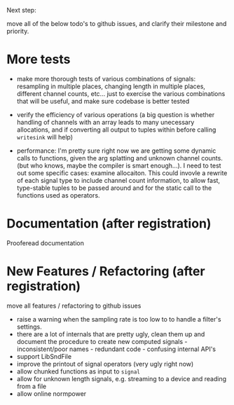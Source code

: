 Next step:

move all of the below todo's to github issues, and clarify their milestone
and priority.

# More tests 
- make more thorough tests of various combinations of signals: resampling
in multiple places, changing length in multiple places, different channel
counts, etc... just to exercise the various combinations that will
be useful, and make sure codebase is better tested

- verify the efficiency of various operations
    (a big question is whether handling of channels with an array
     leads to many unecessary allocations, and if converting 
     all output to tuples within before calling `writesink` will help)

- performance:
    I'm pretty sure right now we are getting some dynamic calls
    to functions, given the arg splatting and unknown channel counts.
    (but who knows, maybe the compiler is smart enough...). I need to
    test out some specific cases: examine allocaiton. 
    This could invovle a rewrite of each signal type to include
    channel count information, to allow fast, type-stable
    tuples to be passed around and for the static call to the
    functions used as operators. 

# Documentation (after registration)

Prooferead documentation

# New Features / Refactoring (after registration)

move all features / refactoring to github issues

- raise a warning when the sampling rate is too low to 
    to handle a filter's settings.
- there are a lot of internals that are pretty ugly,
    clean them up and document the procedure to create
    new computed signals
        - inconsistent/poor names
        - redundant code
        - confusing internal API's
- support LibSndFile
- improve the printout of signal operators (very ugly right now)
- allow chunked functions as input to `signal`
- allow for unknown length signals, e.g. streaming to a device
    and reading from a file
- allow online normpower